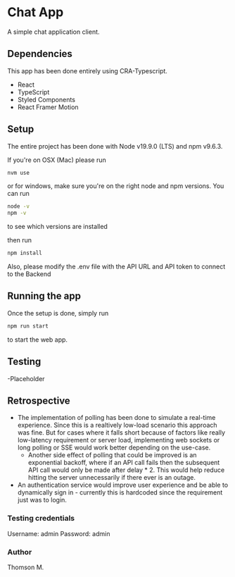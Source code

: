 # Chat App

A simple chat application client.

## Dependencies

This app has been done entirely using CRA-Typescript.
 * React
 * TypeScript
 * Styled Components
 * React Framer Motion

## Setup

The entire project has been done with Node v19.9.0 (LTS) and npm v9.6.3. 

If you're on OSX (Mac) please run
```bash
nvm use
```

or for windows, make sure you're on the right node and npm versions. You can run 
```bash
node -v
npm -v
```
to see which versions are installed

then run 

```bash
npm install
```

Also, please modify the .env file with the API URL and API token to connect to the Backend

## Running the app

Once the setup is done, simply run 
```bash
npm run start 
```
to start the web app. 

## Testing

-Placeholder

## Retrospective

* The implementation of polling has been done to simulate a real-time experience. Since this is a realtively low-load scenario this approach was fine. But for cases where it falls short because of factors like really low-latency requirement or server load, implementing web sockets or long polling or SSE would work better depending on the use-case.
    * Another side effect of polling that could be improved is an exponential backoff, where if an API call fails then the subsequent API call would only be made after delay * 2. This would help reduce hitting the server unnecessarily if there ever is an outage. 
* An authentication service would improve user experience and be able to dynamically sign in - currently this is hardcoded since the requirement just was to login.

### Testing credentials

 Username: admin
 Password: admin

### Author

Thomson M.


